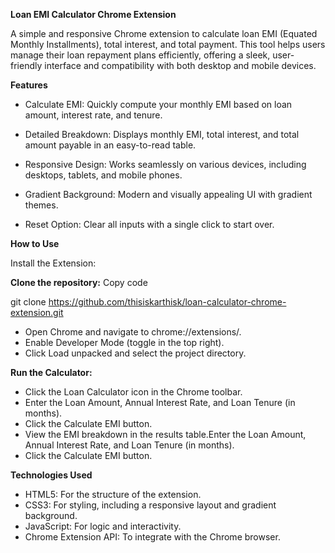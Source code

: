 **Loan EMI Calculator Chrome Extension**

A simple and responsive Chrome extension to calculate loan EMI (Equated Monthly Installments), total interest, and total payment. This tool helps users manage their loan repayment plans efficiently, offering a sleek, user-friendly interface and compatibility with both desktop and mobile devices.


**Features**

* Calculate EMI: Quickly compute your monthly EMI based on loan amount, interest rate, and tenure.

* Detailed Breakdown: Displays monthly EMI, total interest, and total amount payable in an easy-to-read table.

* Responsive Design: Works seamlessly on various devices, including desktops, tablets, and mobile phones.

* Gradient Background: Modern and visually appealing UI with gradient themes.

* Reset Option: Clear all inputs with a single click to start over.


**How to Use**

Install the Extension:

**Clone the repository:**
Copy code

git clone https://github.com/thisiskarthisk/loan-calculator-chrome-extension.git

* Open Chrome and navigate to chrome://extensions/.
* Enable Developer Mode (toggle in the top right).
* Click Load unpacked and select the project directory.

**Run the Calculator:**

* Click the Loan Calculator icon in the Chrome toolbar.
* Enter the Loan Amount, Annual Interest Rate, and Loan Tenure (in months).
* Click the Calculate EMI button.
* View the EMI breakdown in the results table.Enter the Loan Amount, Annual Interest Rate, and Loan Tenure (in months).
* Click the Calculate EMI button.

**Technologies Used**

* HTML5: For the structure of the extension.
* CSS3: For styling, including a responsive layout and gradient background.
* JavaScript: For logic and interactivity.
* Chrome Extension API: To integrate with the Chrome browser.



